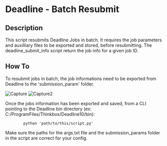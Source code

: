 # Deadline - Batch Resubmit
## Description
This script resubmits Deadline Jobs in batch. It requires the job parameters and auxilliary files to be exported and stored, before resubmitting.
The deadline_submit_info script return the job info for a given job ID.

## How To
To resubmit jobs in batch, the job informations need to be exported from Deadline to the 'submission_param' folder.

![Capture](https://user-images.githubusercontent.com/72398192/187688056-1d9eb221-f8bd-4d0d-a3ff-58f8409dcf70.PNG)
![Capture2](https://user-images.githubusercontent.com/72398192/187688165-1975c0a1-be45-47ab-b506-e80aa273bce9.PNG)

Once the jobs information has been exported and saved, from a CLI pointing to the Deadline bin directory (ex: C:/ProgramFiles/Thinkbox/Deadline10/bin):

            python 'path/to/this/script.py'

Make sure the paths for the args.txt file and the submission_params folder in the script are correct for your config.
